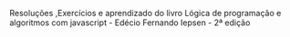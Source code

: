 Resoluções ,Exercícios e aprendizado do livro Lógica de programação e algoritmos com javascript - Edécio Fernando Iepsen - 2ª edição
